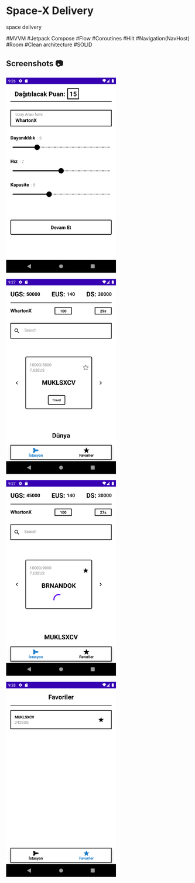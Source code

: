 # Space-X Delivery
space delivery

#MVVM
#Jetpack Compose
#Flow
#Coroutines
#Hilt
#Navigation(NavHost)
#Room
#Clean architecture
#SOLID

## Screenshots 📷
<img src="/images/craete.png" width="300"> &emsp;

<img src="/images/home.png" width="300"> &emsp;

<img src="/images/travel.png" width="300"> &emsp;

<img src="/images/favorite.png" width="300"> &emsp;
